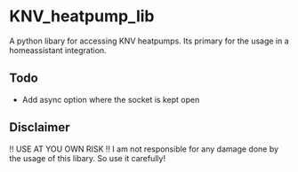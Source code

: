# KNV_heatpump_lib
A python libary for accessing KNV heatpumps. Its primary for the usage in a homeassistant integration.

## Todo
- Add async option where the socket is kept open

## Disclaimer
!! USE AT YOU OWN RISK !!
I am not responsible for any damage done by the usage of this libary. So use it carefully!